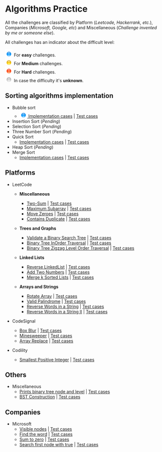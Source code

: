 # Algorithms Practice

All the challenges are classified by Platform (*Leetcode, Hackerrank, etc.*), Companies (*Microsoft, Google, etc*) and Miscellaneous (*Challenge invented by me or someone else*).

All challenges has an indicator about the difficult level:

![easy] For **easy** challenges.<br />
![medium] For **Medium** challenges.<br />
![hard] For **Hard** challenges.<br />
![unknown] In case the difficulty it's **unknown**.<br />

## Sorting algorithms implementation 

* Bubble sort
  * [![easy] Implementation cases](src/main/java/sorting/bubblesort/) | [Test cases](src/test/java/sorting/bubblesort/)
* Insertion Sort (*Pending*)
* Selection Sort (*Pending*)
* Three Number Sort (*Pending*)
* Quick Sort
    * [Implementation cases](src/main/java/sorting/quicksort/) | [Test cases](src/test/java/sorting/quicksort/)
* Heap Sort (*Pending*)
* Merge Sort
    * [Implementation cases](src/main/java/sorting/mergesort/) | [Test cases](src/test/java/sorting/mergesort/)

## Platforms

* LeetCode
    * **Miscellaneous**
        * [Two-Sum](src/main/java/leetcode/twosum/) | [Test cases](src/test/java/leetcode/twosum/)
        * [Maximum Subarray](src/main/java/leetcode/maximumsubarray/) | [Test cases](src/test/java/leetcode/maximumsubarray/)
        * [Move Zeroes](src/main/java/leetcode/movezeroes/) | [Test cases](src/test/java/leetcode/movezeroes/)
        * [Contains Duplicate](src/main/java/leetcode/containsduplicate/) | [Test cases](src/test/java/leetcode/containsduplicate/)
    
    * **Trees and Graphs**
        * [Validate a Binary Search Tree](src/main/java/leetcode/premium/microsoft/ValidateBinarySearchTree.java) | [Test cases](src/test/java/leetcode/premium/microsoft/ValidateBinarySearchTreeTest.java)
        * [Binary Tree InOrder Traversal](src/main/java/leetcode/premium/microsoft/BinaryTreeLevelOrderTraversal.java) | [Test cases](src/test/java/leetcode/premium/microsoft/BinaryTreeLevelOrderTraversalTest.java)
        * [Binary Tree Zigzag Level Order Traversal](src/main/java/leetcode/premium/microsoft/BinaryTreeZigzagLevelOrderTraversal.java) | [Test cases](src/test/java/leetcode/premium/microsoft/BinaryTreeZigzagLevelOrderTraversalTest.java)
    
    * **Linked Lists**
        * [Reverse LinkedList](src/main/java/leetcode/premium/microsoft/linkedlist/ReverseLinkedList.java) | [Test cases](src/test/java/leetcode/premium/microsoft/linkedlist/ReverseLinkedListTest.java)
        * [Add Two Numbers](src/main/java/leetcode/premium/microsoft/linkedlist/AddTwoNumbers.java) | [Test cases](src/test/java/leetcode/premium/microsoft/linkedlist/AddTwoNumbersTest.java)
        * [Merge k Sorted Lists](src/main/java/leetcode/premium/microsoft/linkedlist/MergeKSortedLists.java) | [Test cases](src/test/java/leetcode/premium/microsoft/linkedlist/MergeKSortedListsTest.java)
    
    * **Arrays and Strings**
        * [Rotate Array](src/main/java/leetcode/rotatearray/) | [Test cases](src/test/java/leetcode/rotatearray/)
        * [Valid Palindrome](src/main/java/leetcode/premium/microsoft/arraysstrings/ValidPalindrome.java) | [Test cases](src/test/java/leetcode/premium/microsoft/arraysstrings/ValidPalindromeTest.java)
        * [Reverse Words in a String](src/main/java/leetcode/premium/microsoft/arraysstrings/reversewordsinstring) | [Test cases](src/test/java/leetcode/premium/microsoft/arraysstrings/reversewordsinstring/)
        * [Reverse Words in a String II](src/main/java/leetcode/premium/microsoft/arraysstrings/) | [Test cases](src/test/java/leetcode/premium/microsoft/arraysstrings/reversewordsinstringII/ReverseWordsInStringIITest.java)

* CodeSignal
    * [Box Blur](src/main/java/codesignal/boxblur/method1/) | [Test cases](src/test/java/codesignal/boxblur/method1/BoxBlurTest.java)
    * [Minesweeper](src/main/java/codesignal/minesweeper/) | [Test cases](src/test/java/codesignal/minesweeper/)
    * [Array Replace](src/main/java/codesignal/arrayreplace/) | [Test cases](src/test/java/codesignal/arrayreplace/)

* Codility
    * [Smallest Positive Integer](src/main/java/codility/smallestpositiveinteger/method2/) | [Test cases](src/test/java/codility/smallestpositiveinteger/method2/SmallestPositiveIntegerTest.java)

## Others

* Miscellaneous
    * [Prints binary tree node and level](src/main/java/misc/BinaryTreeWithLevels.java) | [Test cases](src/test/java/misc/BinaryTreeWithLevelsTest.java)
    * [BST Construction](src/main/java/misc/treesandgraphs/bstconstruction) | [Test cases](src/test/java/misc/treesandgraphs/bstconstruction/)

## Companies

* Microsoft
    * [Visible nodes](src/main/java/microsoft/TaskOne.java) | [Test cases](src/test/java/microsoft/TaskOneTest.java)
    * [Find the word](src/main/java/microsoft/TaskTwo.java) | [Test cases](src/test/java/microsoft/TaskTwoTest.java)
    * [Sum to zero](src/main/java/microsoft/TaskThree.java) | [Test cases](src/test/java/microsoft/TaskThreeTest.java)
    * [Search first node with true](src/main/java/microsoft/onsite/TreeSibling.java) | [Test cases](src/test/java/microsoft/onsite/TreeSiblingTest.java)


[//]: # (Reference links used in the file. Thanks SO - http://stackoverflow.com/questions/4823468/store-comments-in-markdown-syntax)

[easy]: <src/main/resources/easy.png> "Easy"
[medium]: <src/main/resources/medium.png> "Medium"
[hard]: <src/main/resources/hard.png> "Hard"
[unknown]: <src/main/resources/unknown.png> "Unknown"